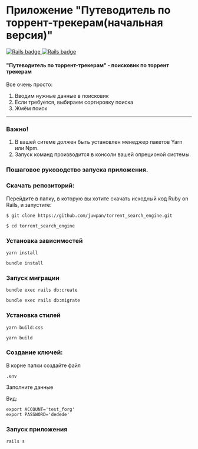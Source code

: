 # Приложение "Путеводитель по торрент-трекерам(начальная версия)"

<div>
  <a href="https://rubyonrails.org">
    <img src="https://img.shields.io/badge/Rails-7.0.3-ff0000?logo=RubyonRails&logoColor=white&?style=for-the-badge"
    alt="Rails badge" />
  </a>
  <a href="https://rubyonrails.org">
    <img src="https://img.shields.io/badge/Ruby-3.1.2-ff0000?logo=Ruby&logoColor=white&?style=for-the-badge"
    alt="Rails badge" />
  </a>
</div>

#### "Путеводитель по торрент-трекерам" - поисковик по торрент трекерам


Все очень просто:

1. Вводим нужные данные в поисковик
2. Если требуется, выбираем сортировку поиска
3. Жмём поиск

---
### Важно!
1. В вашей ситеме должен быть установлен менеджер пакетов Yarn или Npm.
2. Запуск команд производится в консоли вашей опреционой системы.

### Пошаговое руководство запуска приложения.

### Скачать репозиторий:

Перейдите в папку, в которую вы хотите скачать исходный код Ruby on Rails, и запустите:

```
$ git clone https://github.com/juwpan/torrent_search_engine.git
```
```
$ cd torrent_search_engine
```

### Установка зависимостей

```
yarn install
```
```
bundle install
```
### Запуск миграции

```
bundle exec rails db:create
```
```
bundle exec rails db:migrate
```

### Установка стилей
```
yarn build:css
```
```
yarn build
```

### Создание ключей:

В корне папки создайте файл
```
.env
```
Заполните данные

Вид:
```
export ACCOUNT='test_forg'
export PASSWORD='dedede'
```

### Запуск приложения

```
rails s
```
